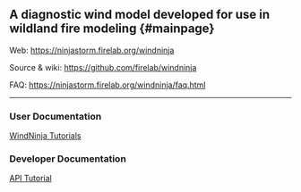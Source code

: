 A diagnostic wind model developed for use in wildland fire modeling {#mainpage}
---

Web:
https://ninjastorm.firelab.org/windninja

Source & wiki:
https://github.com/firelab/windninja

FAQ:
https://ninjastorm.firelab.org/windninja/faq.html

---

### User Documentation
[WindNinja Tutorials](https://ninjastorm.firelab.org/windninja/tutorials/)

### Developer Documentation
[API Tutorial](https://ninjastorm.firelab.org/windninjaapi/md_doc_2doxygen_2api__example.html)
